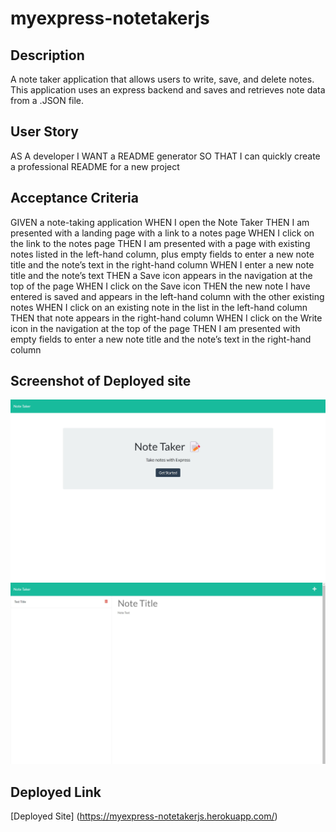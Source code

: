 # myexpress-notetakerjs

## Description 
A note taker application that allows users to write, save, and delete notes. This application uses an express backend and saves and retrieves note data from a .JSON file.


## User Story
AS A developer
I WANT a README generator
SO THAT I can quickly create a professional README for a new project


## Acceptance Criteria
GIVEN a note-taking application
WHEN I open the Note Taker
THEN I am presented with a landing page with a link to a notes page
WHEN I click on the link to the notes page
THEN I am presented with a page with existing notes listed in the left-hand column, plus empty fields to enter a new note title and the note’s text in the right-hand column
WHEN I enter a new note title and the note’s text
THEN a Save icon appears in the navigation at the top of the page
WHEN I click on the Save icon
THEN the new note I have entered is saved and appears in the left-hand column with the other existing notes
WHEN I click on an existing note in the list in the left-hand column
THEN that note appears in the right-hand column
WHEN I click on the Write icon in the navigation at the top of the page
THEN I am presented with empty fields to enter a new note title and the note’s text in the right-hand column


## Screenshot of Deployed site
![Screenshot](/assets/images/starternotespage.jpg)
![Screenshot](/assets/images/notespage.jpg)

## Deployed Link
[Deployed Site] (https://myexpress-notetakerjs.herokuapp.com/)
